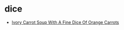 # dice

 * [Ivory Carrot Soup With A Fine Dice Of Orange Carrots](index/i/ivory-carrot-soup-with-a-fine-dice-of-orange-carrots-51153210.json)
